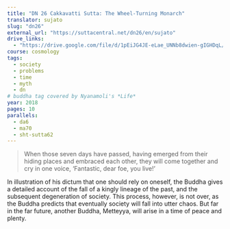 ```yaml
---
title: "DN 26 Cakkavatti Sutta: The Wheel-Turning Monarch"
translator: sujato
slug: "dn26"
external_url: "https://suttacentral.net/dn26/en/sujato"
drive_links:
  - "https://drive.google.com/file/d/1pEiJG4JE-eLae_UNNb8dwien-gIGHDqL/view?usp=drivesdk"
course: cosmology
tags:
  - society
  - problems
  - time
  - myth
  - dn
# buddha tag covered by Nyanamoli's *Life*
year: 2018
pages: 10
parallels:
  - da6
  - ma70
  - sht-sutta62
---
```


> When those seven days have passed, having emerged from their hiding places and embraced each other, they will come together and cry in one voice, ‘Fantastic, dear foe, you live!’

In illustration of his dictum that one should rely on oneself, the Buddha gives a detailed account of the fall of a kingly lineage of the past, and the subsequent degeneration of society.
This process, however, is not over, as the Buddha predicts that eventually society will fall into utter chaos.
But far in the far future, another Buddha, Metteyya, will arise in a time of peace and plenty.
